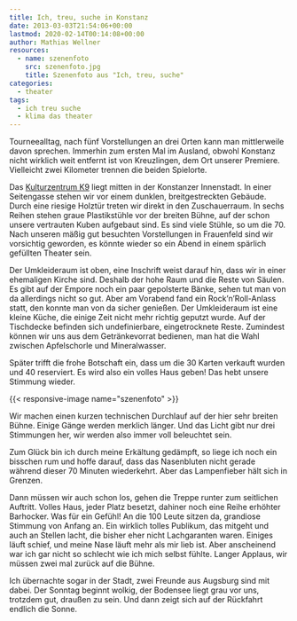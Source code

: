 ```yaml
---
title: Ich, treu, suche in Konstanz
date: 2013-03-03T21:54:06+00:00
lastmod: 2020-02-14T00:14:08+00:00
author: Mathias Wellner
resources:
  - name: szenenfoto
    src: szenenfoto.jpg
    title: Szenenfoto aus "Ich, treu, suche"
categories:
  - theater
tags:
  - ich treu suche
  - klima das theater
---
```

Tourneealltag, nach fünf Vorstellungen an drei Orten kann man mittlerweile davon sprechen. Immerhin zum ersten Mal im Ausland, obwohl Konstanz nicht wirklich weit entfernt ist von Kreuzlingen, dem Ort unserer Premiere. Vielleicht zwei Kilometer trennen die beiden Spielorte.
<!--more-->

Das [Kulturzentrum K9](http://www.k9-kulturzentrum.de/) liegt mitten in der Konstanzer Innenstadt. In einer Seitengasse stehen wir vor einem dunklen, breitgestreckten Gebäude. Durch eine riesige Holztür treten wir direkt in den Zuschauerraum. In sechs Reihen stehen graue Plastikstühle vor der breiten Bühne, auf der schon unsere vertrauten Kuben aufgebaut sind. Es sind viele Stühle, so um die 70. Nach unseren mäßig gut besuchten Vorstellungen in Frauenfeld sind wir vorsichtig geworden, es könnte wieder so ein Abend in einem spärlich gefüllten Theater sein.

Der Umkleideraum ist oben, eine Inschrift weist darauf hin, dass wir in einer ehemaligen Kirche sind. Deshalb der hohe Raum und die Reste von Säulen. Es gibt auf der Empore noch ein paar gepolsterte Bänke, sehen tut man von da allerdings nicht so gut. Aber am Vorabend fand ein Rock’n’Roll-Anlass statt, den konnte man von da sicher genießen. Der Umkleideraum ist eine kleine Küche, die einige Zeit nicht mehr richtig geputzt wurde. Auf der Tischdecke befinden sich undefinierbare, eingetrocknete Reste. Zumindest können wir uns aus dem Getränkevorrat bedienen, man hat die Wahl zwischen Apfelschorle und Mineralwasser. 

Später trifft die frohe Botschaft ein, dass um die 30 Karten verkauft wurden und 40 reserviert. Es wird also ein volles Haus geben! Das hebt unsere Stimmung wieder. 

{{< responsive-image name="szenenfoto" >}}

Wir machen einen kurzen technischen Durchlauf auf der hier sehr breiten Bühne. Einige Gänge werden merklich länger. Und das Licht gibt nur drei Stimmungen her, wir werden also immer voll beleuchtet sein. 

Zum Glück bin ich durch meine Erkältung gedämpft, so liege ich noch ein bisschen rum und hoffe darauf, dass das Nasenbluten nicht gerade während dieser 70 Minuten wiederkehrt. Aber das Lampenfieber hält sich in Grenzen. 

Dann müssen wir auch schon los, gehen die Treppe runter zum seitlichen Auftritt. Volles Haus, jeder Platz besetzt, dahiner noch eine Reihe erhöhter Barhocker. Was für ein Gefühl! An die 100 Leute sitzen da, grandiose Stimmung von Anfang an. Ein wirklich tolles Publikum, das mitgeht und auch an Stellen lacht, die bisher eher nicht Lachgaranten waren. Einiges läuft schief, und meine Nase läuft mehr als mir lieb ist. Aber anscheinend war ich gar nicht so schlecht wie ich mich selbst fühlte. Langer Applaus, wir müssen zwei mal zurück auf die Bühne. 

Ich übernachte sogar in der Stadt, zwei Freunde aus Augsburg sind mit dabei. Der Sonntag beginnt wolkig, der Bodensee liegt grau vor uns, trotzdem gut, draußen zu sein. Und dann zeigt sich auf der Rückfahrt endlich die Sonne.